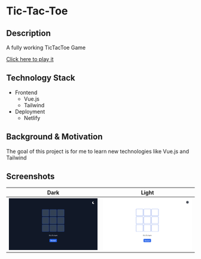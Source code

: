 # Tic-Tac-Toe

## Description

A fully working TicTacToe Game

[Click here to play it](https://graceful-kringle-c8c57b.netlify.app/)

## Technology Stack

- Frontend
  - Vue.js
  - Tailwind
- Deployment
  - Netlify

## Background & Motivation

The goal of this project is for me to learn new technologies like Vue.js and Tailwind

## Screenshots

| Dark                           | Light                           |
| ------------------------------ | ------------------------------- |
| ![](Screenshots/game_dark.png) | ![](Screenshots/game_light.png) |

